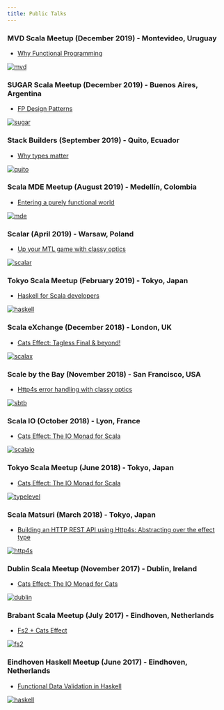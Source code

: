 ```yaml
---
title: Public Talks
---
```


### MVD Scala Meetup (December 2019) - Montevideo, Uruguay

- [Why Functional Programming](https://slides.com/volpegabriel/why-fp)

[![mvd](/img/talks/mvd.png)](https://www.meetup.com/Scala-Meetup-MVD/events/266902706/)

### SUGAR Scala Meetup (December 2019) - Buenos Aires, Argentina

- [FP Design Patterns](https://slides.com/volpegabriel/fp-design-patterns)

[![sugar](/img/talks/sugar.png)](https://www.meetup.com/scala_ar/events/266399009/)

### Stack Builders (September 2019) - Quito, Ecuador

- [Why types matter](https://slides.com/volpegabriel/why-types-matter)

[![quito](/img/talks/quito.png)](https://www.stackbuilders.com/)

### Scala MDE Meetup (August 2019) - Medellín, Colombia

- [Entering a purely functional world](https://slides.com/volpegabriel/purely-functional-world)

[![mde](/img/talks/medellin.png)](https://www.meetup.com/ScalaMDE/events/263423621/)

### Scalar (April 2019) - Warsaw, Poland

- [Up your MTL game with classy optics](https://paidy.github.io/talks/scalar2019/)

[![scalar](/img/talks/scalar.png)](http://scalar-conf.com/)

### Tokyo Scala Meetup (February 2019) - Tokyo, Japan

- [Haskell for Scala developers](https://paidy.github.io/talks/tokyo2019-haskell/)

[![haskell](/img/talks/haskell-scala.png)](https://www.meetup.com/Tokyo-Scala-Developers/events/258586177/)

### Scala eXchange (December 2018) - London, UK

- [Cats Effect: Tagless Final & beyond!](https://skillsmatter.com/skillscasts/12634-cats-effect-tagless-final-and-beyond)

[![scalax](/img/talks/scalax.png)](https://skillsmatter.com/conferences/10488-scala-exchange-2018)

### Scale by the Bay (November 2018) - San Francisco, USA

- [Http4s error handling with classy optics](https://www.youtube.com/watch?v=UUX5KvPgejM)

[![sbtb](/img/talks/sbtb.png)](http://scale.bythebay.io/)

### Scala IO (October 2018) - Lyon, France

- [Cats Effect: The IO Monad for Scala](https://www.youtube.com/watch?v=8_TWM2t97r4)

[![scalaio](/img/talks/scalaio.png)](https://scala.io/)

### Tokyo Scala Meetup (June 2018) - Tokyo, Japan

- [Cats Effect: The IO Monad for Scala](https://paidy.github.io/talks/tokyo2018-cats-effect/)

[![typelevel](/img/talks/typelevel.png)](https://www.meetup.com/Tokyo-Scala-Developers/events/250976376/)

### Scala Matsuri (March 2018) - Tokyo, Japan

- [Building an HTTP REST API using Http4s: Abstracting over the effect type](http://www.youtube.com/watch?v=pGfj_l-h3M8)

[![http4s](/img/talks/scala-matsuri.jpg)](http://2018.scalamatsuri.org/index_en.html)

### Dublin Scala Meetup (November 2017) - Dublin, Ireland

- [Cats Effect: The IO Monad for Cats](https://slides.com/volpegabriel/cats-effect#/)

[![dublin](/img/talks/dublin.png)](https://www.meetup.com/Dublin-Scala-users-group/events/245073335)

### Brabant Scala Meetup (July 2017) - Eindhoven, Netherlands

- [Fs2 + Cats Effect](https://slides.com/volpegabriel/fs2#/)

[![fs2](/img/talks/fs2.png)](https://www.meetup.com/brabant-scala/events/241394892)

### Eindhoven Haskell Meetup (June 2017) - Eindhoven, Netherlands

- [Functional Data Validation in Haskell](https://slides.com/volpegabriel/functional-data-validation#/)

[![haskell](/img/talks/haskell.png)](https://www.meetup.com/Eindhoven-Haskell-Meetup/events/240066834)
